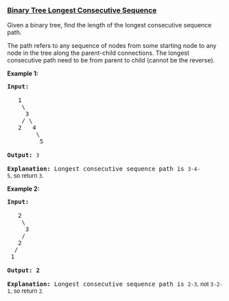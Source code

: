 ### [Binary Tree Longest Consecutive Sequence](https://leetcode.com/problems/binary-tree-longest-consecutive-sequence)

<p>Given a binary tree, find the length of the longest consecutive sequence path.</p>

<p>The path refers to any sequence of nodes from some starting node to any node in the tree along the parent-child connections. The longest consecutive path need to be from parent to child (cannot be the reverse).</p>

<p><strong>Example 1:</strong></p>

<pre>
<strong>Input:</strong>

   1
    \
     3
    / \
   2   4
        \
         5

<strong>Output:</strong> <code>3</code>

<strong>Explanation: </strong>Longest consecutive sequence path is <code>3-4-5</code><span style="font-family: sans-serif, Arial, Verdana, &quot;Trebuchet MS&quot;;">, so return </span><code>3</code><span style="font-family: sans-serif, Arial, Verdana, &quot;Trebuchet MS&quot;;">.</span></pre>

<p><strong>Example 2:</strong></p>

<pre>
<strong>Input:

</strong>   2
    \
     3
    / 
   2    
  / 
 1

<strong>Output: 2 

Explanation: </strong>Longest consecutive sequence path is <code>2-3</code><span style="font-family: sans-serif, Arial, Verdana, &quot;Trebuchet MS&quot;;">, not </span><code>3-2-1</code><span style="font-family: sans-serif, Arial, Verdana, &quot;Trebuchet MS&quot;;">, so return </span><code>2</code><span style="font-family: sans-serif, Arial, Verdana, &quot;Trebuchet MS&quot;;">.</span></pre>